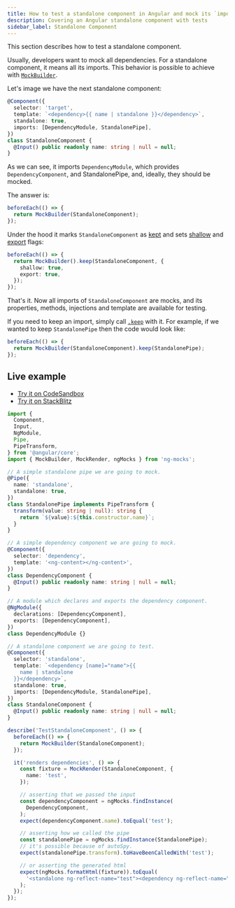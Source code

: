 ```yaml
---
title: How to test a standalone component in Angular and mock its `imports`
description: Covering an Angular standalone component with tests
sidebar_label: Standalone Component
---
```


This section describes how to test a standalone component.

Usually, developers want to mock all dependencies.
For a standalone component, it means all its imports.
This behavior is possible to achieve with [`MockBuilder`](/api/MockBuilder.md#shallow-flag).

Let's image we have the next standalone component:

```ts
@Component({
  selector: 'target',
  template: `<dependency>{{ name | standalone }}</dependency>`,
  standalone: true,
  imports: [DependencyModule, StandalonePipe],
})
class StandaloneComponent {
  @Input() public readonly name: string | null = null;
}
```

As we can see, it imports `DependencyModule`, which provides `DependencyComponent`, and StandalonePipe,
and, ideally, they should be mocked.

The answer is:

```ts
beforeEach(() => {
  return MockBuilder(StandaloneComponent);
});
```

Under the hood it marks `StandaloneComponent` as [kept](/api/MockBuilder.md#keep)
and sets [shallow](/api/MockBuilder.md#shallow-flag) and [export](/api/MockBuilder.md#export-flag) flags:

```ts
beforeEach(() => {
  return MockBuilder().keep(StandaloneComponent, {
    shallow: true,
    export: true,
  });
});
```

That's it. Now all imports of `StandaloneComponent` are mocks,
and its properties, methods, injections and template are available for testing. 

If you need to keep an import, simply call [`.keep`](/api/MockBuilder.md#keep) with it.
For example, if we wanted to keep `StandalonePipe` then the code would look like:

```ts
beforeEach(() => {
  return MockBuilder(StandaloneComponent).keep(StandalonePipe);
});
```

## Live example

- [Try it on CodeSandbox](https://codesandbox.io/p/sandbox/github/help-me-mom/ng-mocks-sandbox/tree/tests/?file=/src/examples/TestStandaloneComponent/test.spec.ts&initialpath=%3Fspec%3DTestStandaloneComponent)
- [Try it on StackBlitz](https://stackblitz.com/github/help-me-mom/ng-mocks-sandbox/tree/tests?file=src/examples/TestStandaloneComponent/test.spec.ts&initialpath=%3Fspec%3DTestStandaloneComponent)

```ts title="https://github.com/help-me-mom/ng-mocks/tree/master/examples/TestStandaloneComponent/test.spec.ts"
import {
  Component,
  Input,
  NgModule,
  Pipe,
  PipeTransform,
} from '@angular/core';
import { MockBuilder, MockRender, ngMocks } from 'ng-mocks';

// A simple standalone pipe we are going to mock.
@Pipe({
  name: 'standalone',
  standalone: true,
})
class StandalonePipe implements PipeTransform {
  transform(value: string | null): string {
    return `${value}:${this.constructor.name}`;
  }
}

// A simple dependency component we are going to mock.
@Component({
  selector: 'dependency',
  template: '<ng-content></ng-content>',
})
class DependencyComponent {
  @Input() public readonly name: string | null = null;
}

// A module which declares and exports the dependency component.
@NgModule({
  declarations: [DependencyComponent],
  exports: [DependencyComponent],
})
class DependencyModule {}

// A standalone component we are going to test.
@Component({
  selector: 'standalone',
  template: `<dependency [name]="name">{{
    name | standalone
  }}</dependency>`,
  standalone: true,
  imports: [DependencyModule, StandalonePipe],
})
class StandaloneComponent {
  @Input() public readonly name: string | null = null;
}

describe('TestStandaloneComponent', () => {
  beforeEach(() => {
    return MockBuilder(StandaloneComponent);
  });

  it('renders dependencies', () => {
    const fixture = MockRender(StandaloneComponent, {
      name: 'test',
    });

    // asserting that we passed the input
    const dependencyComponent = ngMocks.findInstance(
      DependencyComponent,
    );
    expect(dependencyComponent.name).toEqual('test');

    // asserting how we called the pipe
    const standalonePipe = ngMocks.findInstance(StandalonePipe);
    // it's possible because of autoSpy.
    expect(standalonePipe.transform).toHaveBeenCalledWith('test');

    // or asserting the generated html
    expect(ngMocks.formatHtml(fixture)).toEqual(
      '<standalone ng-reflect-name="test"><dependency ng-reflect-name="test"></dependency></standalone>',
    );
  });
});
```
